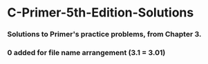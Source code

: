 # C-Primer-5th-Edition-Solutions

### Solutions to Primer's practice problems, from Chapter 3.
### 0 added for file name arrangement (3.1 = 3.01)
